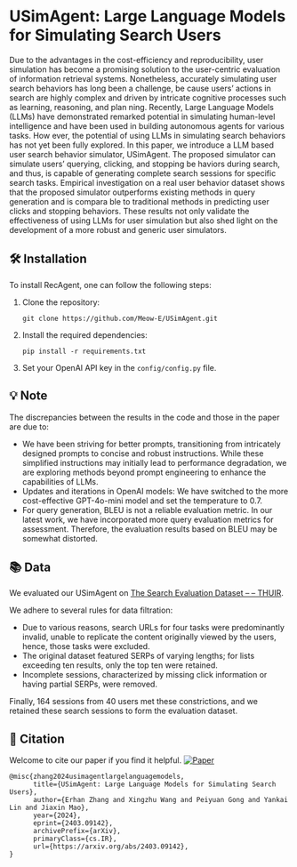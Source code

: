 # USimAgent: Large Language Models for Simulating Search Users

Due to the advantages in the cost-efficiency and reproducibility, user simulation has become a promising solution to the user-centric evaluation of information retrieval systems. Nonetheless, accurately simulating user search behaviors has long been a challenge, be cause users’ actions in search are highly complex and driven by intricate cognitive processes such as learning, reasoning, and plan ning. Recently, Large Language Models (LLMs) have demonstrated remarked potential in simulating human-level intelligence and have been used in building autonomous agents for various tasks. How ever, the potential of using LLMs in simulating search behaviors has not yet been fully explored. In this paper, we introduce a LLM based user search behavior simulator, USimAgent. The proposed simulator can simulate users’ querying, clicking, and stopping be haviors during search, and thus, is capable of generating complete search sessions for specific search tasks. Empirical investigation on a real user behavior dataset shows that the proposed simulator outperforms existing methods in query generation and is compara ble to traditional methods in predicting user clicks and stopping behaviors. These results not only validate the effectiveness of using LLMs for user simulation but also shed light on the development of a more robust and generic user simulators.


## 🛠 Installation

To install RecAgent, one can follow the following steps:

1. Clone the repository:

   ```shell
   git clone https://github.com/Meow-E/USimAgent.git
   ```

2. Install the required dependencies:

   ```shell
   pip install -r requirements.txt
   ```

3. Set your OpenAI API key in the `config/config.py` file.

## 💡 Note

The discrepancies between the results in the code and those in the paper are due to:

- We have been striving for better prompts, transitioning from intricately designed prompts to concise and robust instructions. While these simplified instructions may initially lead to performance degradation, we are exploring methods beyond prompt engineering to enhance the capabilities of LLMs.
- Updates and iterations in OpenAI models: We have switched to the more cost-effective GPT-4o-mini model and set the temperature to 0.7.
- For query generation, BLEU is not a reliable evaluation metric. In our latest work, we have incorporated more query evaluation metrics for assessment. Therefore, the evaluation results based on BLEU may be somewhat distorted.

## 📚 Data

We evaluated our USimAgent on [The Search Evaluation Dataset – – THUIR](http://www.thuir.cn/KDD19-UserStudyDataset/).

We adhere to several rules for data filtration: 

+ Due to various reasons, search URLs for four tasks were predominantly invalid, unable to replicate the content originally viewed by the users, hence, those tasks were excluded. 
+ The original dataset featured SERPs of varying lengths; for lists exceeding ten results, only the top ten were retained. 
+ Incomplete sessions, characterized by missing click information or having partial SERPs, were removed.

Finally, 164 sessions from 40 users met these constrictions, and we retained these search sessions to form the evaluation dataset.

## 📄 Citation

Welcome to cite our paper if you find it helpful. [![Paper](https://img.shields.io/badge/arxiv-PDF-red)](https://arxiv.org/abs/2403.09142.pdf)

```
@misc{zhang2024usimagentlargelanguagemodels,
      title={USimAgent: Large Language Models for Simulating Search Users}, 
      author={Erhan Zhang and Xingzhu Wang and Peiyuan Gong and Yankai Lin and Jiaxin Mao},
      year={2024},
      eprint={2403.09142},
      archivePrefix={arXiv},
      primaryClass={cs.IR},
      url={https://arxiv.org/abs/2403.09142}, 
}
```

